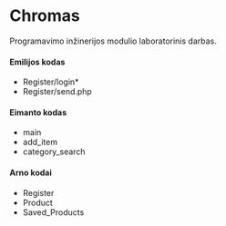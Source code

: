# Chromas
Programavimo inžinerijos modulio laboratorinis darbas.<br />
#### Emilijos kodas<br />
+ Register/login*
+ Register/send.php
#### Eimanto kodas<br />
+ main
+ add_item
+ category_search
#### Arno kodai<br />
+ Register
+ Product
+ Saved_Products
